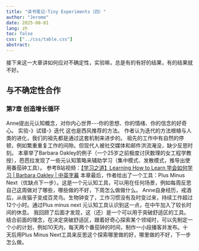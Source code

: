 ```yaml
---
title: "读书笔记-Tiny Experiments（四）"
author: "Jerome"
date: 2025-08-01
lang: zh
toc: false
css: ["../css/table.css"]
abstract: 
---
```


接下来这一大章讲如何应对不确定性，实验嘛，总是有的有好的结果，有的结果就不好。

## 与不确定性合作
### 第7章 创造增长循环
Anne提出元认知概念，对你内心世界---你的思想、你的情绪、你的信念的好奇心。
实验-》试错-》迭代  这也是西风推荐的方法。
作者认为迭代的方法根植与人类的进化，我们的祖先都是通过这套机制来进步的。
祖先的工作中有自然的停顿，例如繁重重复工作的间隙。但现代人被社交媒体和邮件洪流淹没，缺少反思时刻。
本章举了Barbara Oakley的例子（一个25岁之前极度讨厌数理的女工程学教授），芭芭拉发现了一些元认知策略来辅助学习（集中模式、发散模式，推导出使用番茄钟工具）。
参考B站视频：[【学习之道】Learning How to Learn 学会如何学习 | Barbara Oakley | 中英字幕](https://www.bilibili.com/video/BV1nK4y197Pj)
本章最后，作者给出了一个工具：Plus Minus Next（优缺点下一步）。这是一个元认知工具，可以用在任何场景，例如每周反思自己这周做对了哪些，哪些做的不好，下周怎么做做什么。
Anne自身经历，戒酒后，从夜猫子变成百灵鸟。生物钟变了，工作习惯没有及时变过来，持续工作超过12个小时。通过Plus minus next 元认知工具认识到这一点，在中午加入了较长时间的休息。
我回顾了后面才发现，这（还）是一个可以用于突破舒适区的工具。结合前面的理念，在决定突破舒适区，跟着好奇心探索某个领域时，可以先制定一个小的计划，例如10天内，每天两个番茄钟的时间，制作一小段播客并发布。十天后用Plus Minus Next工具来反思这个探索哪里做的好，哪里做的不好，下一步怎么做。
